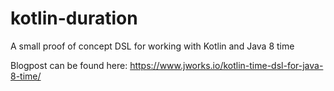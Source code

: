 # kotlin-duration
A small proof of concept DSL for working with Kotlin and Java 8 time

Blogpost can be found here: https://www.jworks.io/kotlin-time-dsl-for-java-8-time/
